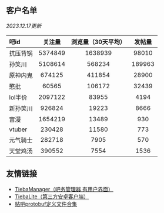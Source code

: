 ## 客户名单

*2023.12.17更新*

| 吧id     | 关注量  | 浏览量（30天平均） | 发帖量 |
| :------- | :-----: | :----------------: | :----: |
| 抗压背锅 | 5374849 |      1638939       | 98010  |
| 孙笑川   | 5108614 |       568234       | 189963 |
| 原神内鬼 | 674125  |       411854       | 28900  |
| 憨批     |  60565  |       106172       | 32439  |
| lol半价  | 2097122 |       83955        |  4194  |
| 新孙笑川 | 926824  |       19223        |  8666  |
| 宫漫     | 1654219 |       13489        |  930   |
| vtuber   | 230428  |       11580        |  773   |
| 元气骑士 | 282718  |        7905        |  570   |
| 天堂鸡汤 | 390552  |        7554        |  1536  |

## 友情链接

+ [TiebaManager（吧务管理器 有用户界面）](https://github.com/dog194/TiebaManager)
+ [TiebaLite（第三方安卓客户端）](https://github.com/HuanCheng65/TiebaLite/tree/4.0-dev)
+ [贴吧protobuf定义文件合集](https://github.com/n0099/tbclient.protobuf)

